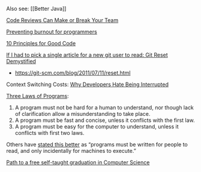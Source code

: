 Also see: [[Better Java]]

[Code Reviews Can Make or Break Your Team](https://medium.com/swlh/code-reviews-can-make-or-break-your-team-a3cfdcc15de1)

[Preventing burnout for programmers](https://medium.com/@karolisram/preventing-burnout-for-programmers-12b4968adbaa)

[10 Principles for Good Code](http://blog.d3in.org/post/130288777151/10-principles-for-good-code)

[If I had to pick a single article for a new git user to read: Git Reset Demystified](https://www.reddit.com/r/programming/comments/3mp5ok/if_i_had_to_pick_a_single_article_for_a_new_git/)
* https://git-scm.com/blog/2011/07/11/reset.html

Context Switching Costs: [Why Developers Hate Being Interrupted](http://thetomorrowlab.com/2015/01/why-developers-hate-being-interrupted/)

[Three Laws of Programs](http://jeremymikkola.com/posts/2015_08_28_warming_up_to_go.html):
  1. A program must not be hard for a human to understand, nor though lack of clarification allow a misunderstanding to take place.
  2. A program must be fast and concise, unless it conflicts with the first law.
  3. A program must be easy for the computer to understand, unless it conflicts with first two laws.

  Others have [stated this better](https://mitpress.mit.edu/sicp/front/node3.html) as “programs must be written for people to read, and only incidentally for machines to execute.”

[Path to a free self-taught graduation in Computer Science](https://github.com/open-source-society/computer-science-and-engineering)